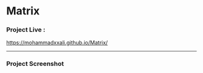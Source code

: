 # Matrix

### Project Live :
https://mohammadxxali.github.io/Matrix/


------

### Project Screenshot
![]()
